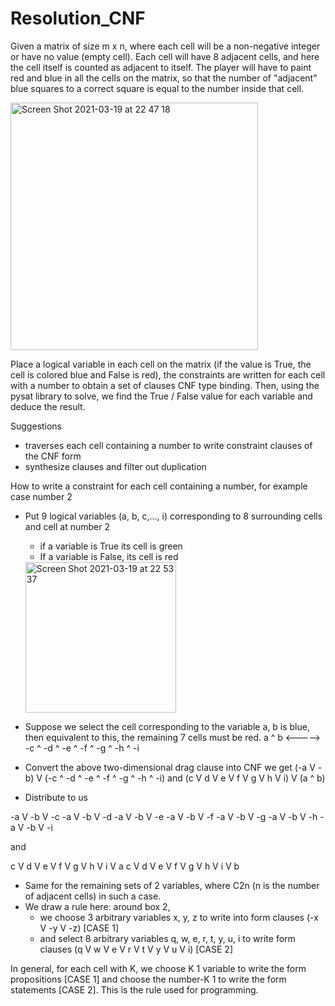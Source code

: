 # Resolution_CNF


Given a matrix of size m x n, where each cell will be a non-negative integer or have no value (empty cell). Each cell will have 8 adjacent cells, and here the cell itself is counted as adjacent to itself. The player will have to paint red and blue in all the cells on the matrix, so that the number of "adjacent" blue squares to a correct square is equal to the number inside that cell. 

<img width="396" alt="Screen Shot 2021-03-19 at 22 47 18" src="https://user-images.githubusercontent.com/60350737/111807874-00bb0e00-8906-11eb-9c8c-a8e8fbb0f9f5.png">

Place a logical variable in each cell on the matrix (if the value is True, the cell is colored blue and False is red), the constraints are written for each cell with a number to obtain a set of clauses CNF type binding. Then, using the pysat library to solve, we find the True / False value for each variable and deduce the result. 


Suggestions
* traverses each cell containing a number to write constraint clauses of the CNF form
* synthesize clauses and filter out duplication

How to write a constraint for each cell containing a number, for example case number 2
* Put 9 logical variables (a, b, c,…, i) corresponding to 8 surrounding cells and cell at number 2
  * if a variable is True its cell is green
  * If a variable is False, its cell is red
  
  
  <img width="241" alt="Screen Shot 2021-03-19 at 22 53 37" src="https://user-images.githubusercontent.com/60350737/111807951-17616500-8906-11eb-9ade-050097f03be7.png">

  
* Suppose we select the cell corresponding to the variable a, b is blue, then equivalent to this, the remaining 7 cells must be red. 
a ^ b <-----> -c ^ -d ^ -e ^ -f ^ -g ^ -h ^ -i
* Convert the above two-dimensional drag clause into CNF we get
(-a V -b) V (-c ^ -d ^ -e ^ -f ^ -g ^ -h ^ -i)
and
(c V d V e V f V g V h V i) V (a ^ b)
* Distribute to us

-a V -b V -c
-a V -b V -d
-a V -b V -e
-a V -b V -f
-a V -b V -g
-a V -b V -h
-a V -b V -i 

and 

c V d V e V f V g V h V i V a
c V d V e V f V g V h V i V b
* Same for the remaining sets of 2 variables, where C2n (n is the number of adjacent cells) in such a case. 
* We draw a rule here: around box 2,
  * we choose 3 arbitrary variables x, y, z to write into form clauses
(-x V -y V -z) [CASE 1]
  * and select 8 arbitrary variables q, w, e, r, t, y, u, i to write form clauses
(q V w V e V r V t V y V u V i) [CASE 2]

In general, for each cell with K, we choose K 1 variable to write the form propositions [CASE 1] and choose the number-K 1 to write the form statements [CASE 2]. This is the rule used for programming. 
